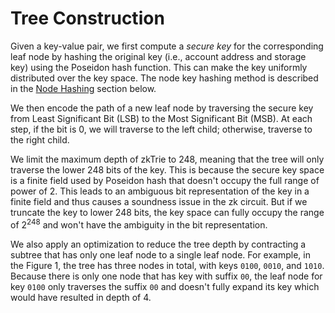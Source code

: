 # Tree Construction

Given a key-value pair, we first compute a *secure key* for the corresponding leaf node by hashing the original key
(i.e., account address and storage key) using the Poseidon hash function.
This can make the key uniformly distributed over the key space. The node key hashing method is described in the
[Node Hashing](./node_hashing.md) section below.

We then encode the path of a new leaf node by traversing the secure key from Least Significant Bit (LSB) 
to the Most Significant Bit (MSB). At each step, if the bit is 0, we will traverse to the left child; 
otherwise, traverse to the right child.

We limit the maximum depth of zkTrie to 248, meaning that the tree will only traverse the lower 248 bits of the key. 
This is because the secure key space is a finite field used by Poseidon hash that doesn't occupy the full range of
power of 2. This leads to an ambiguous bit representation of the key in a finite field and thus causes a soundness 
issue in the zk circuit. But if we truncate the key to lower 248 bits, the key space can fully occupy the range 
of $2^{248}$ and won't have the ambiguity in the bit representation.

We also apply an optimization to reduce the tree depth by contracting a subtree that has only one leaf node to a 
single leaf node. For example, in the Figure 1, the tree has three nodes in total, with keys `0100`, `0010`, and `1010`.
Because there is only one node that has key with suffix `00`, the leaf node for key `0100` only traverses the 
suffix `00` and doesn't fully expand its key which would have resulted in depth of 4.
